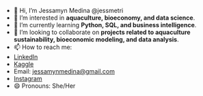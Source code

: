 - 👋 Hi, I’m Jessamyn Medina @jessmetri  
- 👀 I’m interested in **aquaculture, bioeconomy, and data science**.  
- 🌱 I’m currently learning **Python, SQL, and business intelligence**.  
- 💞️ I’m looking to collaborate on **projects related to aquaculture sustainability, bioeconomic modeling, and data analysis**.  
- 📫 How to reach me:
- [LinkedIn](https://www.linkedin.com/in/jessamyn-medina-triana-b96a53211/)
- [Kaggle](https://www.kaggle.com/jessamynmedina) 
- Email: jessamynmedina@gmail.com
- [Instagram](https://www.instagram.com/jessmetri.py/?hl=es-la)  
- 😄 Pronouns: She/Her  

<!---
jessmetri/jessmetri is a ✨ special ✨ repository because its `README.md` (this file) appears on your GitHub profile.
You can click the Preview link to take a look at your changes.
--->
